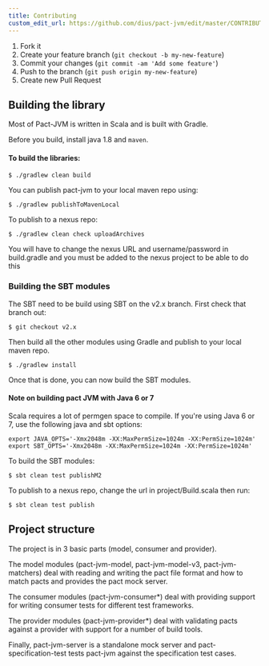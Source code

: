 ```yaml
---
title: Contributing
custom_edit_url: https://github.com/dius/pact-jvm/edit/master/CONTRIBUTING.md
---
```

<!-- This file has been synced from the dius/pact-jvm repository. Please do not edit it directly. The URL of the source file can be found in the custom_edit_url value above -->

1. Fork it
2. Create your feature branch (`git checkout -b my-new-feature`)
3. Commit your changes (`git commit -am 'Add some feature'`)
4. Push to the branch (`git push origin my-new-feature`)
5. Create new Pull Request

## Building the library

Most of Pact-JVM is written in Scala and is built with Gradle.

Before you build, install java 1.8 and `maven`.

#### To build the libraries:

    $ ./gradlew clean build

You can publish pact-jvm to your local maven repo using:

    $ ./gradlew publishToMavenLocal

To publish to a nexus repo:

    $ ./gradlew clean check uploadArchives

You will have to change the nexus URL and username/password in build.gradle and you must be added to the nexus project
to be able to do this

### Building the SBT modules

The SBT need to be build using SBT on the v2.x branch. First check that branch out:

    $ git checkout v2.x

Then build all the other modules using Gradle and publish to your local maven repo.

    $ ./gradlew install

Once that is done, you can now build the SBT modules.

#### Note on building pact JVM with Java 6 or 7

Scala requires a lot of permgen space to compile. If you're using Java 6 or 7, use the following java and sbt options:

    export JAVA_OPTS='-Xmx2048m -XX:MaxPermSize=1024m -XX:PermSize=1024m'
    export SBT_OPTS='-Xmx2048m -XX:MaxPermSize=1024m -XX:PermSize=1024m'

To build the SBT modules:

    $ sbt clean test publishM2

To publish to a nexus repo, change the url in project/Build.scala then run:

    $ sbt clean test publish

## Project structure

The project is in 3 basic parts (model, consumer and provider). 

The model modules (pact-jvm-model, pact-jvm-model-v3, pact-jvm-matchers) deal with reading and writing the pact file format and how to match pacts and provides the pact mock server. 

The consumer modules (pact-jvm-consumer\*) deal with providing support for writing consumer tests for different test frameworks. 

The provider modules (pact-jvm-provider\*) deal with validating pacts against a provider with support for a number of build tools. 

Finally, pact-jvm-server is a standalone mock server and pact-specification-test tests pact-jvm against the specification test cases.
